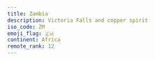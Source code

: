 ```yaml
---
title: Zambia
description: Victoria Falls and copper spirit
iso_code: ZM
emoji_flag: 🇿🇲
continent: Africa
remote_rank: 12
---
```

